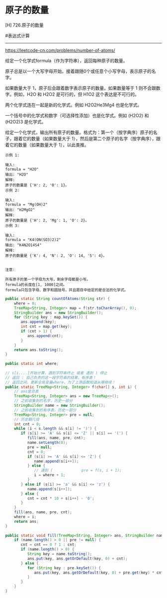 # 原子的数量

[H]
726.原子的数量

#表达式计算 

---

https://leetcode-cn.com/problems/number-of-atoms/

给定一个化学式formula（作为字符串），返回每种原子的数量。

原子总是以一个大写字母开始，接着跟随0个或任意个小写字母，表示原子的名字。

如果数量大于 1，原子后会跟着数字表示原子的数量。如果数量等于 1 则不会跟数字。例如，H2O 和 H2O2 是可行的，但 H1O2 这个表达是不可行的。

两个化学式连在一起是新的化学式。例如 H2O2He3Mg4 也是化学式。

一个括号中的化学式和数字（可选择性添加）也是化学式。例如 (H2O2) 和 (H2O2)3 是化学式。

给定一个化学式，输出所有原子的数量。格式为：第一个（按字典序）原子的名子，跟着它的数量（如果数量大于 1），然后是第二个原子的名字（按字典序），跟着它的数量（如果数量大于 1），以此类推。

```
示例 1:

输入: 
formula = "H2O"
输出: "H2O"
解释: 
原子的数量是 {'H': 2, 'O': 1}。
示例 2:

输入: 
formula = "Mg(OH)2"
输出: "H2MgO2"
解释: 
原子的数量是 {'H': 2, 'Mg': 1, 'O': 2}。
示例 3:

输入: 
formula = "K4(ON(SO3)2)2"
输出: "K4N2O14S4"
解释: 
原子的数量是 {'K': 4, 'N': 2, 'O': 14, 'S': 4}。


注意:

所有原子的第一个字母为大写，剩余字母都是小写。
formula的长度在[1, 1000]之间。
formula只包含字母、数字和圆括号，并且题目中给定的是合法的化学式。
```

```java
public static String countOfAtoms(String str) {  
    where = 0;  
    TreeMap<String, Integer> map = f(str.toCharArray(), 0);  
    StringBuilder ans = new StringBuilder();  
    for (String key : map.keySet()) {  
       ans.append(key);  
       int cnt = map.get(key);  
       if (cnt > 1) {  
          ans.append(cnt);  
       }  
    }  
    return ans.toString();  
}  
  
public static int where;  
  
// s[i....]开始计算，遇到字符串终止 或者 遇到 ) 停止  
// 返回 : 自己负责的这一段字符串的结果，有序表！  
// 返回之间，更新全局变量where，为了上游函数知道从哪继续！  
public static TreeMap<String, Integer> f(char[] s, int i) {  
    // ans是总表  
    TreeMap<String, Integer> ans = new TreeMap<>();  
    // 之前收集到的名字，历史一部分  
    StringBuilder name = new StringBuilder();  
    // 之前收集到的有序表，历史一部分  
    TreeMap<String, Integer> pre = null;  
    // 历史翻几倍  
    int cnt = 0;  
    while (i < s.length && s[i] != ')') {  
       if (s[i] >= 'A' && s[i] <= 'Z' || s[i] == '(') {  
          fill(ans, name, pre, cnt);  
          name.setLength(0);  
          pre = null;  
          cnt = 0;  
          if (s[i] >= 'A' && s[i] <= 'Z') {  
             name.append(s[i++]);  
          } else {  
             // 遇到 (             pre = f(s, i + 1);  
             i = where + 1;  
          }  
       } else if (s[i] >= 'a' && s[i] <= 'z') {  
          name.append(s[i++]);  
       } else {  
          cnt = cnt * 10 + s[i++] - '0';  
       }  
    }  
    fill(ans, name, pre, cnt);  
    where = i;  
    return ans;  
}  
  
public static void fill(TreeMap<String, Integer> ans, StringBuilder name, TreeMap<String, Integer> pre, int cnt) {  
    if (name.length() > 0 || pre != null) {  
       cnt = cnt == 0 ? 1 : cnt;  
       if (name.length() > 0) {  
          String key = name.toString();  
          ans.put(key, ans.getOrDefault(key, 0) + cnt);  
       } else {  
          for (String key : pre.keySet()) {  
             ans.put(key, ans.getOrDefault(key, 0) + pre.get(key) * cnt);  
          }  
       }  
    }  
}
```
